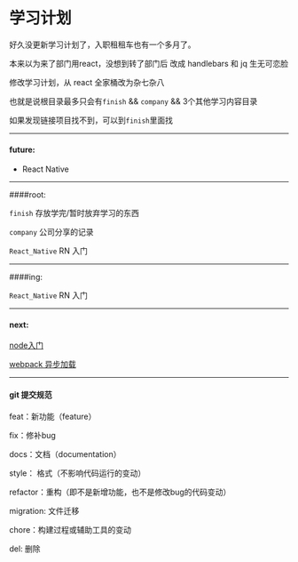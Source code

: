 学习计划
======

好久没更新学习计划了，入职租租车也有一个多月了。

本来以为来了部门用react，没想到转了部门后 改成 handlebars 和 jq 生无可恋脸

修改学习计划，从 react 全家桶改为杂七杂八

也就是说根目录最多只会有`finish` && `company` && 3个其他学习内容目录

如果发现链接项目找不到，可以到`finish`里面找

----
#### future:

- React Native

----
####root: 

`finish` 存放学完/暂时放弃学习的东西

`company` 公司分享的记录

`React_Native`  RN 入门

_________

####ing:

`React_Native`  RN 入门

_________ 

#### next:

[node入门](http://javascript.ruanyifeng.com/nodejs/basic.html)

[webpack 异步加载](require.ensure)

____
#### git 提交规范

feat：新功能（feature）

fix：修补bug

docs：文档（documentation）

style： 格式（不影响代码运行的变动）

refactor：重构（即不是新增功能，也不是修改bug的代码变动）

migration: 文件迁移

chore：构建过程或辅助工具的变动

del: 删除